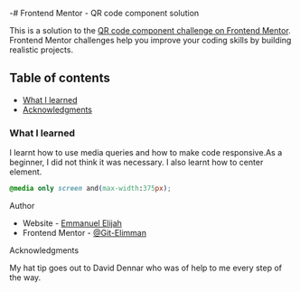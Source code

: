 -# Frontend Mentor - QR code component solution

This is a solution to the [QR code component challenge on Frontend Mentor](https://www.frontendmentor.io/challenges/qr-code-component-iux_sIO_H). Frontend Mentor challenges help you improve your coding skills by building realistic projects.

## Table of contents

  - [What I learned](#what-i-learned)
- [Acknowledgments](#acknowledgments)


### What I learned

I learnt how to use media queries and how to make code responsive.As a beginner, I did not think it was necessary. I also learnt how to center element.

```css
@media only screen and(max-width:375px);
```

Author

- Website - [Emmanuel Elijah](https://git-elimman.github.io/Frontend.io-I)
- Frontend Mentor - [@Git-Elimman](https://www.frontendmentor.io/profile/Git-Elimman)

Acknowledgments

My hat tip goes out to David Dennar who was of help to me every step of the way.
